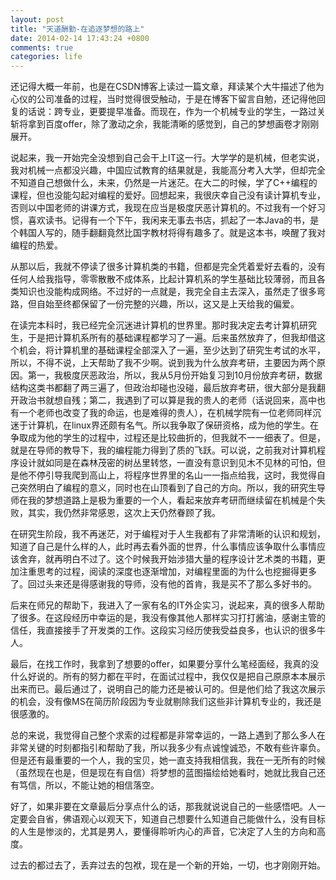 ```yaml
---
layout: post
title: "天道酬勤-在追逐梦想的路上"
date: 2014-02-14 17:43:24 +0800
comments: true
categories: life
---
```

还记得大概一年前，也是在CSDN博客上读过一篇文章，拜读某个大牛描述了他为心仪的公司准备的过程，当时觉得很受触动，于是在博客下留言自勉，还记得他回复的话说：跨专业，更要提早准备。而现在，作为一个机械专业的学生，一路过关斩将拿到百度offer，除了激动之余，我能清晰的感觉到，自己的梦想画卷才刚刚展开。

<!-- more -->

说起来，我一开始完全没想到自己会干上IT这一行。大学学的是机械，但老实说，我对机械一点都没兴趣，中国应试教育的结果就是，我能高分考入大学，但却完全不知道自己想做什么，未来，仍然是一片迷茫。在大二的时候，学了C++编程的课程，但也没能勾起对编程的爱好。回想起来，我很庆幸自己没有读计算机专业，否则以中国老师的讲课方式，我现在应当是极度厌恶计算机的。不过我有一个好习惯，喜欢读书。记得有一个下午，我闲来无事去书店，抓起了一本Java的书，是个韩国人写的，随手翻翻竟然比国字教材将得有趣多了。就是这本书，唤醒了我对编程的热爱。

从那以后，我就不停读了很多计算机类的书籍，但都是完全凭着爱好去看的，没有任何人给我指导，零零散散不成体系，比起计算机系的学生基础比较薄弱，而且各类知识也没能构成网络。不过好的一点就是，我完全自主去深入，虽然走了很多弯路，但自始至终都保留了一份完整的兴趣，所以，这又是上天给我的偏爱。

在读完本科时，我已经完全沉迷进计算机的世界里。那时我决定去考计算机研究生，于是把计算机系所有的基础课程都学习了一遍。后来虽然放弃了，但我却借这个机会，将计算机里的基础课程全部深入了一遍，至少达到了研究生考试的水平，所以，不得不说，上天帮助了我不少啊。说到我为什么放弃考研，主要因为两个原因。第一，我极度厌恶政治，所以，我从5月份开始复习到10月份放弃考研，数据结构这类书都翻了两三遍了，但政治却碰也没碰，最后放弃考研，很大部分是我翻开政治书就想自残；第二，我遇到了可以算是我的贵人的老师（话说回来，高中也有一个老师也改变了我的命运，也是难得的贵人），在机械学院有一位老师同样沉迷于计算机，在linux界还颇有名气。所以我争取了保研资格，成为他的学生。在争取成为他的学生的过程中，过程还是比较曲折的，但我就不一一细表了。但是，就是在导师的教导下，我的编程能力得到了质的飞跃。可以说，之前我对计算机程序设计就如同是在森林茂密的树丛里转悠，一直没有意识到见木不见林的可怕，但是他不停引导我爬到高山上，将程序世界里的名山一一指点给我，这时，我觉得自己突然明白了编程的意义，同时也在山顶看到了自己的方向。所以，我的研究生导师在我的梦想道路上是极为重要的一个人，看起来放弃考研而继续留在机械是个失败，其实，我仍然非常感恩，这次上天仍然眷顾了我。

在研究生阶段，我不再迷茫，对于编程对于人生我都有了非常清晰的认识和规划，知道了自己是什么样的人，此时再去看外面的世界，什么事情应该争取什么事情应该舍弃，就再明白不过了。这个时候我开始涉猎大量的程序设计艺术类的书籍，更加注重思考的过程，阅读的深度也逐渐增加，对编程里面的为什么也挖掘得更多了。回过头来还是得感谢我的导师，没有他的首肯，我是买不了那么多好书的。

后来在师兄的帮助下，我进入了一家有名的IT外企实习，说起来，真的很多人帮助了很多。在这段经历中幸运的是，我没有像其他人那样实习打打酱油，感谢主管的信任，我直接接手了开发类的工作。这段实习经历使我受益良多，也认识的很多牛人。

最后，在找工作时，我拿到了想要的offer，如果要分享什么笔经面经，我真的没什么好说的。所有的努力都在平时，在面试过程中，我仅仅是把自己原原本本展示出来而已。最后通过了，说明自己的能力还是被认可的。但是他们给了我这次展示的机会，没有像MS在简历阶段因为专业就剔除我们这些非计算机专业的，我还是很感激的。

总的来说，我觉得自己整个求索的过程都是非常幸运的，一路上遇到了那么多人在非常关键的时刻都指引和帮助了我，所以我多少有点诚惶诚恐，不敢有些许辜负。但是还有最重要的一个人，我的宝贝，她一直支持我相信我，我在一无所有的时候（虽然现在也是，但是现在有自信）将梦想的蓝图描绘给她看时，她就比我自己还有笃信，所以，不能让她的相信落空。

好了，如果非要在文章最后分享点什么的话，那我就说说自己的一些感悟吧。人一定要会自省，佛语观心以观天下，知道自己想要什么知道自己能做什么，没有目标的人生是惨淡的，尤其是男人，要懂得聆听内心的声音，它决定了人生的方向和高度。

过去的都过去了，丢弃过去的包袱，现在是一个新的开始，一切，也才刚刚开始。